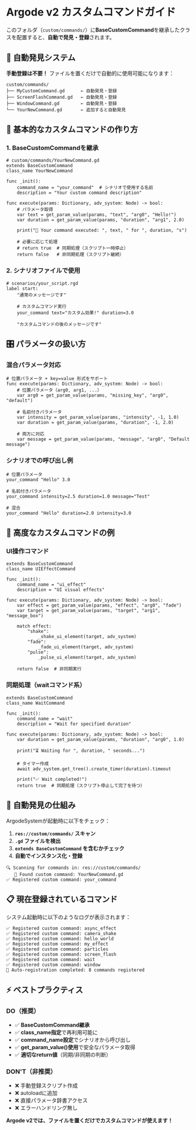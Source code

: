 # Argode v2 カスタムコマンドガイド

このフォルダ（`custom/commands/`）に**BaseCustomCommand**を継承したクラスを配置すると、**自動で発見・登録**されます。

## 🚀 **自動発見システム**

**手動登録は不要！** ファイルを置くだけで自動的に使用可能になります：

```
custom/commands/
├── MyCustomCommand.gd      ← 自動発見・登録
├── ScreenFlashCommand.gd   ← 自動発見・登録  
├── WindowCommand.gd        ← 自動発見・登録
└── YourNewCommand.gd       ← 追加すると自動発見
```

## 📝 **基本的なカスタムコマンドの作り方**

### 1. **BaseCustomCommandを継承**

```gdscript
# custom/commands/YourNewCommand.gd
extends BaseCustomCommand
class_name YourNewCommand

func _init():
    command_name = "your_command"  # シナリオで使用する名前
    description = "Your custom command description"

func execute(params: Dictionary, adv_system: Node) -> bool:
    # パラメータ取得
    var text = get_param_value(params, "text", "arg0", "Hello!")
    var duration = get_param_value(params, "duration", "arg1", 2.0)
    
    print("🎯 Your command executed: ", text, " for ", duration, "s")
    
    # 必要に応じて処理
    # return true  # 同期処理（スクリプト一時停止）
    return false   # 非同期処理（スクリプト継続）
```

### 2. **シナリオファイルで使用**

```rgd
# scenarios/your_script.rgd
label start:
    "通常のメッセージです"
    
    # カスタムコマンド実行
    your_command text="カスタム効果!" duration=3.0
    
    "カスタムコマンドの後のメッセージです"
```

## 🎛️ **パラメータの扱い方**

### **混合パラメータ対応**

```gdscript
# 位置パラメータ + key=value 形式をサポート
func execute(params: Dictionary, adv_system: Node) -> bool:
    # 位置パラメータ（arg0, arg1, ...）
    var arg0 = get_param_value(params, "missing_key", "arg0", "default")
    
    # 名前付きパラメータ
    var intensity = get_param_value(params, "intensity", -1, 1.0)  
    var duration = get_param_value(params, "duration", -1, 2.0)
    
    # 両方に対応
    var message = get_param_value(params, "message", "arg0", "Default message")
```

### **シナリオでの呼び出し例**

```rgd
# 位置パラメータ
your_command "Hello" 3.0

# 名前付きパラメータ  
your_command intensity=2.5 duration=1.0 message="Test"

# 混合
your_command "Hello" duration=2.0 intensity=3.0
```

## 🎨 **高度なカスタムコマンドの例**

### **UI操作コマンド**

```gdscript
extends BaseCustomCommand
class_name UIEffectCommand

func _init():
    command_name = "ui_effect"
    description = "UI visual effects"

func execute(params: Dictionary, adv_system: Node) -> bool:
    var effect = get_param_value(params, "effect", "arg0", "fade")
    var target = get_param_value(params, "target", "arg1", "message_box")
    
    match effect:
        "shake":
            _shake_ui_element(target, adv_system)
        "fade":
            _fade_ui_element(target, adv_system)
        "pulse":
            _pulse_ui_element(target, adv_system)
    
    return false  # 非同期実行
```

### **同期処理（waitコマンド系）**

```gdscript
extends BaseCustomCommand
class_name WaitCommand

func _init():
    command_name = "wait"
    description = "Wait for specified duration"

func execute(params: Dictionary, adv_system: Node) -> bool:
    var duration = get_param_value(params, "duration", "arg0", 1.0)
    
    print("⏳ Waiting for ", duration, " seconds...")
    
    # タイマー作成
    await adv_system.get_tree().create_timer(duration).timeout
    
    print("✅ Wait completed!")
    return true  # 同期処理（スクリプト停止して完了を待つ）
```

## 🔧 **自動発見の仕組み**

ArgodeSystemが起動時に以下をチェック：

1. **`res://custom/commands/` スキャン**
2. **`.gd` ファイルを検出**
3. **`extends BaseCustomCommand` を含むかチェック**
4. **自動でインスタンス化・登録**

```
🔍 Scanning for commands in: res://custom/commands/
   🎯 Found custom command: YourNewCommand.gd
✅ Registered custom command: your_command
```

## 📋 **現在登録されているコマンド**

システム起動時に以下のようなログが表示されます：

```
✅ Registered custom command: async_effect
✅ Registered custom command: camera_shake  
✅ Registered custom command: hello_world
✅ Registered custom command: my_effect
✅ Registered custom command: particles
✅ Registered custom command: screen_flash
✅ Registered custom command: wait
✅ Registered custom command: window
📝 Auto-registration completed: 8 commands registered
```

## ⚡ **ベストプラクティス**

### **DO（推奨）**
- ✅ **BaseCustomCommand継承**
- ✅ **class_name指定**で再利用可能に
- ✅ **command_name設定**でシナリオから呼び出し
- ✅ **get_param_value()使用**で安全なパラメータ取得
- ✅ **適切なreturn値**（同期/非同期の判断）

### **DON'T（非推奨）**
- ❌ 手動登録スクリプト作成
- ❌ autoloadに追加
- ❌ 直接パラメータ辞書アクセス
- ❌ エラーハンドリング無し

**Argode v2では、ファイルを置くだけでカスタムコマンドが使えます！**
